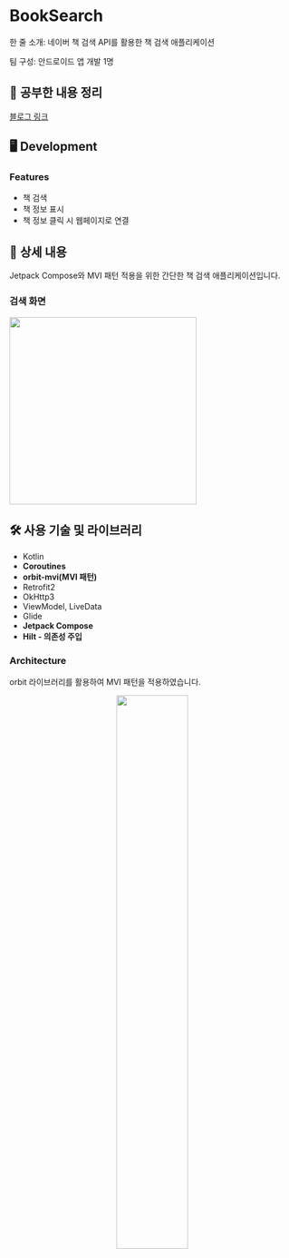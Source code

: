 # BookSearch

한 줄 소개: 네이버 책 검색 API를 활용한 책 검색 애플리케이션<p/>
팀 구성: 안드로이드 앱 개발 1명

## 🔗 공부한 내용 정리
[블로그 링크](https://blog.naver.com/pck4949/223382513406)

## 🖥 Development

### Features
- 책 검색
- 책 정보 표시
- 책 정보 클릭 시 웹페이지로 연결

## 📖 상세 내용
Jetpack Compose와 MVI 패턴 적용을 위한 간단한 책 검색 애플리케이션입니다.

### 검색 화면
<img width="330" src="https://github.com/changs97/BookSearch/assets/86148926/ab3dd0d6-f4f8-4cc8-9904-ab69acaa8e2e">

## 🛠️ 사용 기술 및 라이브러리
- Kotlin
- **Coroutines**
- **orbit-mvi(MVI 패턴)**
- Retrofit2
- OkHttp3
- ViewModel, LiveData
- Glide
- **Jetpack Compose**
- **Hilt - 의존성 주입**

### Architecture
orbit 라이브러리를 활용하여 MVI 패턴을 적용하였습니다.
<p align="center">
  <img src="https://github.com/GNUting/GNUting-Android/assets/86148926/cb2209c4-af1c-45a3-9f6e-6d9c83f39539" width="50%">
</p>

